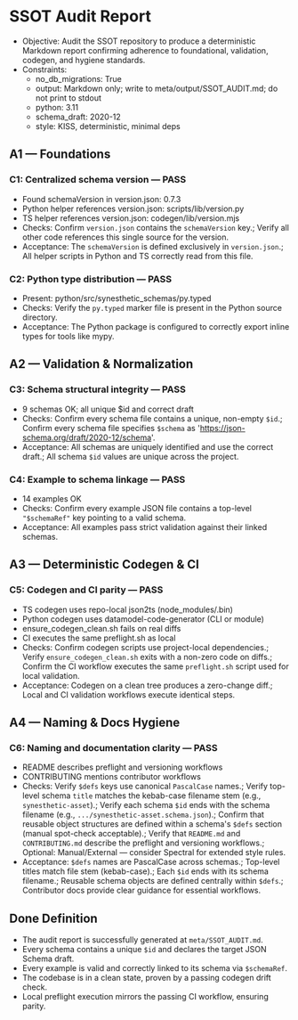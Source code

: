# SSOT Audit Report

- Objective: Audit the SSOT repository to produce a deterministic Markdown report confirming adherence to foundational, validation, codegen, and hygiene standards.
- Constraints:
  - no_db_migrations: True
  - output: Markdown only; write to meta/output/SSOT_AUDIT.md; do not print to stdout
  - python: 3.11
  - schema_draft: 2020-12
  - style: KISS, deterministic, minimal deps

## A1 — Foundations

### C1: Centralized schema version — PASS

- Found schemaVersion in version.json: 0.7.3
- Python helper references version.json: scripts/lib/version.py
- TS helper references version.json: codegen/lib/version.mjs
- Checks: Confirm `version.json` contains the `schemaVersion` key.; Verify all other code references this single source for the version.
- Acceptance: The `schemaVersion` is defined exclusively in `version.json`.; All helper scripts in Python and TS correctly read from this file.

### C2: Python type distribution — PASS

- Present: python/src/synesthetic_schemas/py.typed
- Checks: Verify the `py.typed` marker file is present in the Python source directory.
- Acceptance: The Python package is configured to correctly export inline types for tools like mypy.

## A2 — Validation & Normalization

### C3: Schema structural integrity — PASS

- 9 schemas OK; all unique $id and correct draft
- Checks: Confirm every schema file contains a unique, non-empty `$id`.; Confirm every schema file specifies `$schema` as 'https://json-schema.org/draft/2020-12/schema'.
- Acceptance: All schemas are uniquely identified and use the correct draft.; All schema `$id` values are unique across the project.

### C4: Example to schema linkage — PASS

- 14 examples OK
- Checks: Confirm every example JSON file contains a top-level `"$schemaRef"` key pointing to a valid schema.
- Acceptance: All examples pass strict validation against their linked schemas.

## A3 — Deterministic Codegen & CI

### C5: Codegen and CI parity — PASS

- TS codegen uses repo-local json2ts (node_modules/.bin)
- Python codegen uses datamodel-code-generator (CLI or module)
- ensure_codegen_clean.sh fails on real diffs
- CI executes the same preflight.sh as local
- Checks: Confirm codegen scripts use project-local dependencies.; Verify `ensure_codegen_clean.sh` exits with a non-zero code on diffs.; Confirm the CI workflow executes the same `preflight.sh` script used for local validation.
- Acceptance: Codegen on a clean tree produces a zero-change diff.; Local and CI validation workflows execute identical steps.

## A4 — Naming & Docs Hygiene

### C6: Naming and documentation clarity — PASS

- README describes preflight and versioning workflows
- CONTRIBUTING mentions contributor workflows
- Checks: Verify `$defs` keys use canonical `PascalCase` names.; Verify top-level schema `title` matches the kebab-case filename stem (e.g., `synesthetic-asset`).; Verify each schema `$id` ends with the schema filename (e.g., `.../synesthetic-asset.schema.json`).; Confirm that reusable object structures are defined within a schema's `$defs` section (manual spot-check acceptable).; Verify that `README.md` and `CONTRIBUTING.md` describe the preflight and versioning workflows.; Optional: Manual/External — consider Spectral for extended style rules.
- Acceptance: `$defs` names are PascalCase across schemas.; Top-level titles match file stem (kebab-case).; Each `$id` ends with its schema filename.; Reusable schema objects are defined centrally within `$defs`.; Contributor docs provide clear guidance for essential workflows.

## Done Definition

- The audit report is successfully generated at `meta/SSOT_AUDIT.md`.
- Every schema contains a unique `$id` and declares the target JSON Schema draft.
- Every example is valid and correctly linked to its schema via `$schemaRef`.
- The codebase is in a clean state, proven by a passing codegen drift check.
- Local preflight execution mirrors the passing CI workflow, ensuring parity.
